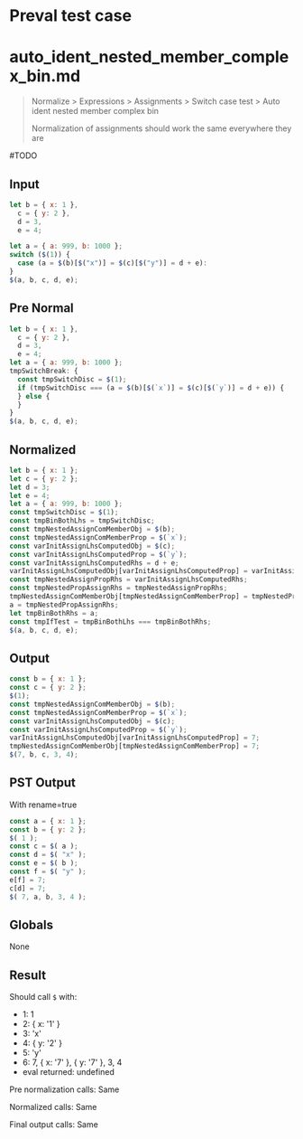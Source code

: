 # Preval test case

# auto_ident_nested_member_complex_bin.md

> Normalize > Expressions > Assignments > Switch case test > Auto ident nested member complex bin
>
> Normalization of assignments should work the same everywhere they are

#TODO

## Input

`````js filename=intro
let b = { x: 1 },
  c = { y: 2 },
  d = 3,
  e = 4;

let a = { a: 999, b: 1000 };
switch ($(1)) {
  case (a = $(b)[$("x")] = $(c)[$("y")] = d + e):
}
$(a, b, c, d, e);
`````

## Pre Normal


`````js filename=intro
let b = { x: 1 },
  c = { y: 2 },
  d = 3,
  e = 4;
let a = { a: 999, b: 1000 };
tmpSwitchBreak: {
  const tmpSwitchDisc = $(1);
  if (tmpSwitchDisc === (a = $(b)[$(`x`)] = $(c)[$(`y`)] = d + e)) {
  } else {
  }
}
$(a, b, c, d, e);
`````

## Normalized


`````js filename=intro
let b = { x: 1 };
let c = { y: 2 };
let d = 3;
let e = 4;
let a = { a: 999, b: 1000 };
const tmpSwitchDisc = $(1);
const tmpBinBothLhs = tmpSwitchDisc;
const tmpNestedAssignComMemberObj = $(b);
const tmpNestedAssignComMemberProp = $(`x`);
const varInitAssignLhsComputedObj = $(c);
const varInitAssignLhsComputedProp = $(`y`);
const varInitAssignLhsComputedRhs = d + e;
varInitAssignLhsComputedObj[varInitAssignLhsComputedProp] = varInitAssignLhsComputedRhs;
const tmpNestedAssignPropRhs = varInitAssignLhsComputedRhs;
const tmpNestedPropAssignRhs = tmpNestedAssignPropRhs;
tmpNestedAssignComMemberObj[tmpNestedAssignComMemberProp] = tmpNestedPropAssignRhs;
a = tmpNestedPropAssignRhs;
let tmpBinBothRhs = a;
const tmpIfTest = tmpBinBothLhs === tmpBinBothRhs;
$(a, b, c, d, e);
`````

## Output


`````js filename=intro
const b = { x: 1 };
const c = { y: 2 };
$(1);
const tmpNestedAssignComMemberObj = $(b);
const tmpNestedAssignComMemberProp = $(`x`);
const varInitAssignLhsComputedObj = $(c);
const varInitAssignLhsComputedProp = $(`y`);
varInitAssignLhsComputedObj[varInitAssignLhsComputedProp] = 7;
tmpNestedAssignComMemberObj[tmpNestedAssignComMemberProp] = 7;
$(7, b, c, 3, 4);
`````

## PST Output

With rename=true

`````js filename=intro
const a = { x: 1 };
const b = { y: 2 };
$( 1 );
const c = $( a );
const d = $( "x" );
const e = $( b );
const f = $( "y" );
e[f] = 7;
c[d] = 7;
$( 7, a, b, 3, 4 );
`````

## Globals

None

## Result

Should call `$` with:
 - 1: 1
 - 2: { x: '1' }
 - 3: 'x'
 - 4: { y: '2' }
 - 5: 'y'
 - 6: 7, { x: '7' }, { y: '7' }, 3, 4
 - eval returned: undefined

Pre normalization calls: Same

Normalized calls: Same

Final output calls: Same
